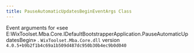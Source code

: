 ```yaml
---
title: PauseAutomaticUpdatesBeginEventArgs Class
---
```

Event arguments for «see E:WixToolset.Mba.Core.IDefaultBootstrapperApplication.PauseAutomaticUpdatesBegin» .
`WixToolset.Mba.Core.dll` version `4.0.5+b9b2f1b4c69a1b509d487dc950b30b4ec9b0d040`
